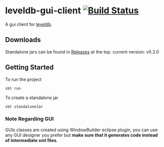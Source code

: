 # leveldb-gui-client [![Build Status](https://travis-ci.org/mohamedkomalo/leveldb-gui-client.svg?branch=master)](https://travis-ci.org/mohamedkomalo/leveldb-gui-client)

A gui client for [leveldb](https://github.com/google/leveldb).

## Downloads
Standalone jars can be found in [Releases](https://github.com/mohamedkomalo/leveldb-gui-client/releases) at the top.
current version: v0.2.0

## Getting Started

To run the project

    sbt run

To create a standalone jar

    sbt standaloneJar

### Note Regarding GUI
GUIs classes are created using WindowBuilder eclipse plugin, you can use any GUI designer
you prefer but **make sure that it generates code instead of intermediate xml files**.
